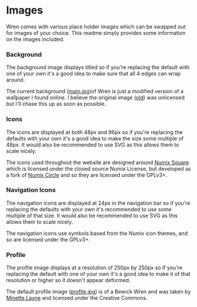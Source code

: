 # Images
Wren comes with various place holder images which can be swapped out for images of your choice. This readme simply provides some information on the images included.

### Background
The background image displays titled so if you're replacing the default with one of your own it's a good idea to make sure that all 4 edges can wrap around.

The current background ([main.jpg](https://github.com/Foggalong/Wren/blob/master/images/background/main.png))of Wren is just a modified version of a wallpaper I found online. I believe the original image ([old](https://github.com/Foggalong/Wren/blob/master/images/background/old.png)) was unlicensed but I'll chase this up as soon as possible.

### Icons
The icons are displayed at both 48px and 96px so if you're replacing the defaults with your own it's a good idea to make the size some multiple of 48px. It would also be recommended to use SVG as this allows them to scale nicely.

The icons used throughout the website are designed around [Numix Square](http://satya164.deviantart.com/art/Numix-Square-icons-446392650) which is licensed under the closed source Numix License, but developed as a fork of [Numix Circle](https://github.com/numixproject/numix-icon-theme-circle) and so they are licensed under the GPLv3+.

### Navigation Icons
The navigation icons are displayed at 24px in the navigation bar so if you're replacing the defaults with your own it's recommended to use some multiple of that size. It would also be recommended to use SVG as this allows them to scale nicely.

The navigation icons use symbols based from the Numix icon themes, and so are licensed under the GPLv3+.

### Profile
The profile image displays at a resolution of 250px by 250px so if you're replacing the default with one of your own it's a good idea to make it of that resolution or higher so it doesn't appear deformed.

The default profile image ([profile.jpg](https://github.com/Foggalong/Wren/blob/master/images/profile.jpg)) is of a Bewick Wren and was taken by [Minette Layne](http://www.flickr.com/photos/7232133@N08) and licensed under the Creative Commons.

